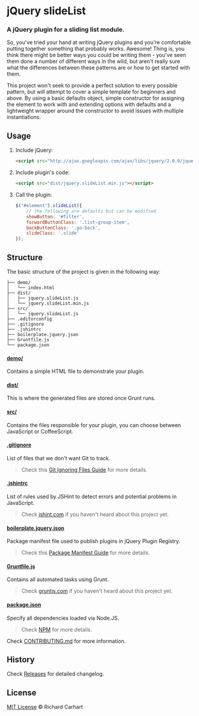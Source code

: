 # jQuery slideList

### A jQuery plugin for a sliding list module.

So, you've tried your hand at writing jQuery plugins and you're comfortable putting together something that probably works. Awesome! Thing is, you think there might be better ways you could be writing them - you've seen them done a number of different ways in the wild, but aren't really sure what the differences between these patterns are or how to get started with them.

This project won't seek to provide a perfect solution to every possible pattern, but will attempt to cover a simple template for beginners and above. By using a basic defaults object, simple constructor for assigning the element to work with and extending options with defaults and a lightweight wrapper around the constructor to avoid issues with multiple instantiations.

## Usage

1. Include jQuery:

	```html
	<script src="http://ajax.googleapis.com/ajax/libs/jquery/2.0.0/jquery.min.js"></script>
	```

2. Include plugin's code:

	```html
	<script src="dist/jquery.slideList.min.js"></script>
	```

3. Call the plugin:

	```javascript
	$("#element").slideList({
		// the following are defaults but can be modified
		showButton: '#filter',
		forwardButtonClass: '.list-group-item',
		backButtonClass: '.go-back',
		slideClass: '.slide'
	});
	```

## Structure

The basic structure of the project is given in the following way:

```
├── demo/
│   └── index.html
├── dist/
│   ├── jquery.slideList.js
│   └── jquery.slideList.min.js
├── src/
│   └── jquery.slideList.js
├── .editorconfig
├── .gitignore
├── .jshintrc
├── boilerplate.jquery.json
├── Gruntfile.js
└── package.json
```

#### [demo/](https://github.com/hansoninc/slideList/tree/master/demo)

Contains a simple HTML file to demonstrate your plugin.

#### [dist/](https://github.com/hansoninc/slideList/tree/master/dist)

This is where the generated files are stored once Grunt runs.

#### [src/](https://github.com/hansoninc/slideList/tree/master/src)

Contains the files responsible for your plugin, you can choose between JavaScript or CoffeeScript.

#### [.gitignore](https://github.com/hansoninc/slideList/tree/master/.gitignore)

List of files that we don't want Git to track.

> Check this [Git Ignoring Files Guide](https://help.github.com/articles/ignoring-files) for more details.

#### [.jshintrc](https://github.com/hansoninc/slideList/tree/master/.jshintrc)

List of rules used by JSHint to detect errors and potential problems in JavaScript.

> Check [jshint.com](http://jshint.com/about/) if you haven't heard about this project yet.

#### [boilerplate.jquery.json](https://github.com/hansoninc/slideList/tree/master/boilerplate.jquery.json)

Package manifest file used to publish plugins in jQuery Plugin Registry.

> Check this [Package Manifest Guide](http://plugins.jquery.com/docs/package-manifest/) for more details.

#### [Gruntfile.js](https://github.com/hansoninc/slideList/tree/master/Gruntfile.js)

Contains all automated tasks using Grunt.

> Check [gruntjs.com](http://gruntjs.com) if you haven't heard about this project yet.

#### [package.json](https://github.com/hansoninc/slideList/tree/master/package.json)

Specify all dependencies loaded via Node.JS.

> Check [NPM](https://npmjs.org/doc/json.html) for more details.

Check [CONTRIBUTING.md](https://github.com/hansoninc/slideList/blob/master/CONTRIBUTING.md) for more information.

## History

Check [Releases](https://github.com/hansoninc/slideList/releases) for detailed changelog.

## License

[MIT License](http://rickdmer.mit-license.org/) © Richard Carhart
